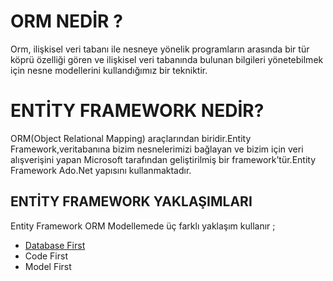 # ORM NEDİR ?
Orm, ilişkisel veri tabanı ile nesneye yönelik programların arasında bir tür köprü özelliği gören ve ilişkisel veri tabanında bulunan bilgileri yönetebilmek için nesne modellerini kullandığımız bir tekniktir.

# ENTİTY FRAMEWORK NEDİR?
ORM(Object Relational Mapping) araçlarından biridir.Entity Framework,veritabanına bizim nesnelerimizi bağlayan ve bizim için veri alışverişini yapan Microsoft tarafından geliştirilmiş bir framework’tür.Entity Framework Ado.Net yapısını kullanmaktadır.

## ENTİTY FRAMEWORK YAKLAŞIMLARI 
Entity Framework ORM Modellemede üç farklı yaklaşım kullanır ;

* [Database First](https://github.com/ezgiyaman/DataAccess/tree/master/DbFirst_LINO_Methods)
* Code First 
* Model First 








